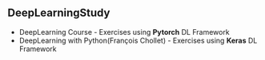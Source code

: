 ## DeepLearningStudy

* DeepLearning Course - Exercises using **Pytorch** DL Framework
* DeepLearning with Python(François Chollet) - Exercises using **Keras** DL Framework


